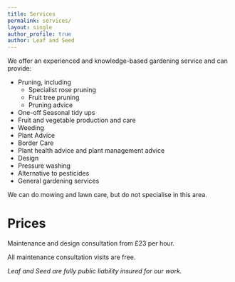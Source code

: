 ```yaml
---
title: Services
permalink: services/
layout: single
author_profile: true
author: Leaf and Seed
---
```

We offer an experienced and knowledge-based gardening service and can provide:

  * Pruning, including 
    * Specialist rose pruning
    * Fruit tree pruning 
    * Pruning advice
  * One-off Seasonal tidy ups
  * Fruit and vegetable production and care
  * Weeding
  * Plant Advice
  * Border Care
  * Plant health advice and plant management advice
  * Design
  * Pressure washing
  * Alternative to pesticides
  * General gardening services

We can do mowing and lawn care, but do not specialise in this area.

# Prices
Maintenance and design consultation from £23 per hour.

All maintenance consultation visits are free.

*Leaf and Seed are fully public liability insured for our work.*

